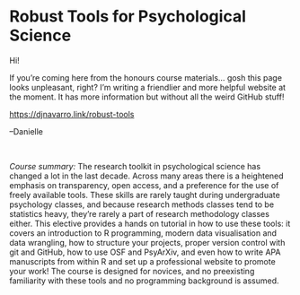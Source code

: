 
<!-- README.md is generated from README.Rmd. Please edit that file -->

<!-- badges: start -->

<!-- badges: end -->

# Robust Tools for Psychological Science

Hi\!

If you’re coming here from the honours course materials… gosh this page
looks unpleasant, right? I’m writing a friendlier and more helpful
website at the moment. It has more information but without all the weird
GitHub stuff\!

<https://djnavarro.link/robust-tools>

–Danielle

<br>

*Course summary:* The research toolkit in psychological science has
changed a lot in the last decade. Across many areas there is a
heightened emphasis on transparency, open access, and a preference for
the use of freely available tools. These skills are rarely taught during
undergraduate psychology classes, and because research methods classes
tend to be statistics heavy, they’re rarely a part of research
methodology classes either. This elective provides a hands on tutorial
in how to use these tools: it covers an introduction to R programming,
modern data visualisation and data wrangling, how to structure your
projects, proper version control with git and GitHub, how to use OSF and
PsyArXiv, and even how to write APA manuscripts from within R and set up
a professional website to promote your work\! The course is designed for
novices, and no preexisting familiarity with these tools and no
programming background is assumed.
